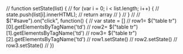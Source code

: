 // function setState(list) {
//   for (var i = 0; i < list.length; i++) {
//   state.push(list[i].innerHTML);
//   return array
//   }
// }
//
// $("#save").on("click", function() {
//   var state = []
//   row1= $("table tr")[0].getElementsByTagName('td')
//   row2= $("table tr")[1].getElementsByTagName('td')
//   row3= $("table tr")[2].getElementsByTagName('td')
//   row1.setState()
//   row2.setState()
//   row3.setState()
// })
